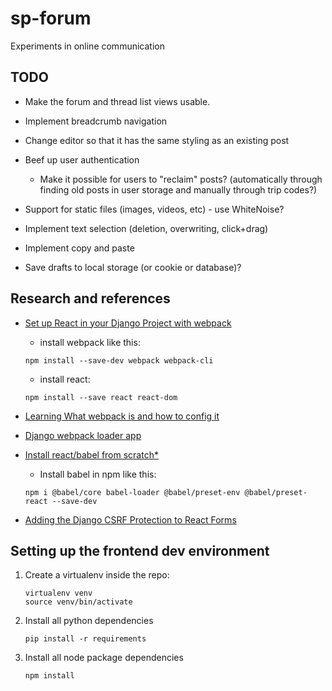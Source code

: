 # sp-forum
Experiments in online communication

## TODO

* Make the forum and thread list views usable.
* Implement breadcrumb navigation

* Change editor so that it has the same styling as an existing post

* Beef up user authentication
   * Make it possible for users to "reclaim" posts? (automatically through finding old posts in user storage and manually through trip codes?)

* Support for static files (images, videos, etc) - use WhiteNoise?

* Implement text selection (deletion, overwriting, click+drag)
* Implement copy and paste
* Save drafts to local storage (or cookie or database)?

## Research and references

* [Set up React in your Django Project with webpack](https://medium.com/uva-mobile-devhub/set-up-react-in-your-django-project-with-webpack-4fe1f8455396)
   * install webpack like this:
   ```
   npm install --save-dev webpack webpack-cli 
   ```

   * install react:
   ```
   npm install --save react react-dom
   ```
* [Learning What webpack is and how to config it](https://webpack.js.org/guides/getting-started/)
* [Django webpack loader app](https://github.com/owais/django-webpack-loader)
* [Install react/babel from scratch\*](https://www.valentinog.com/blog/babel/)
   * Install babel in npm like this:

   ```
   npm i @babel/core babel-loader @babel/preset-env @babel/preset-react --save-dev
   ```
* [Adding the Django CSRF Protection to React Forms](https://www.techiediaries.com/django-react-forms-csrf-axios)

## Setting up the frontend dev environment

1. Create a virtualenv inside the repo:

   ```
   virtualenv venv
   source venv/bin/activate
   ```

2. Install all python dependencies

   ```
   pip install -r requirements
   ```

3. Install all node package dependencies

   ```
   npm install
   ```
